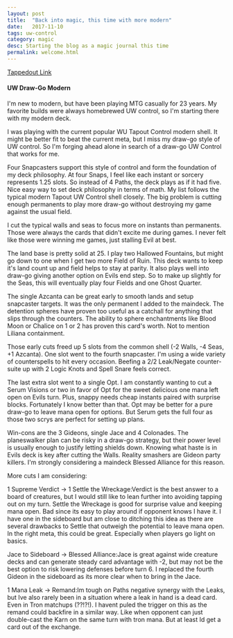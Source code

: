 ```yaml
---
layout: post
title:  "Back into magic, this time with more modern"
date:   2017-11-10
tags: uw-control
category: magic
desc: Starting the blog as a magic journal this time
permalink: welcome.html
---
```


<a href="http://tappedout.net/mtg-decks/uw-draw-go-control-4/?cat=type" target="_blank">Tappedout Link</a>

#### UW Draw-Go Modern

I'm new to modern, but have been playing MTG casually for 23 years. My favorite builds were always homebrewed UW control, so I'm starting there with my modern deck.

I was playing with the current popular WU Tapout Control modern shell. It might be better fit to beat the current meta, but I miss my draw-go style of UW control. So I'm forging ahead alone in search of a draw-go UW Control that works for me.

Four Snapcasters support this style of control and form the foundation of my deck philosophy. At four Snaps, I feel like each instant or sorcery represents 1.25 slots. So instead of 4 Paths, the deck plays as if it had five. Nice easy way to set deck philosophy in terms of math. My list follows the typical modern Tapout UW Control shell closely. The big problem is cutting enough permanents to play more draw-go without destroying my game against the usual field.

I cut the typical walls and seas to focus more on instants than permanents. Those were always the cards that didn't excite me during games. I never felt like those were winning me games, just stalling Evil at best.

The land base is pretty solid at 25. I play two Hallowed Fountains, but might go down to one when I get two more Field of Ruin. This deck wants to keep it's land count up and field helps to stay at parity. It also plays well into draw-go giving another option on Evils end step. So to make up slightly for the Seas, this will eventually play four Fields and one Ghost Quarter.

The single Azcanta can be great early to smooth lands and setup snapcaster targets. It was the only permanent I added to the maindeck. The detention spheres have proven too useful as a catchall for anything that slips through the counters. The ability to sphere enchantments like Blood Moon or Chalice on 1 or 2 has proven this card's worth. Not to mention Liliana containment.

Those early cuts freed up 5 slots from the common shell (-2 Walls, -4 Seas, +1 Azcanta). One slot went to the fourth snapcaster. I'm using a wide variety of counterspells to hit every occasion. Beefing a 2/2 Leak/Negate counter-suite up with 2 Logic Knots and Spell Snare feels correct.

The last extra slot went to a single Opt. I am constantly wanting to cut a Serum Visions or two in favor of Opt for the sweet delicious one mana left open on Evils turn. Plus, snappy needs cheap instants paired with surprise blocks. Fortunately I know better than that. Opt may be better for a pure draw-go to leave mana open for options. But Serum gets the full four as those two scrys are perfect for setting up plans.

Win-cons are the 3 Gideons, single Jace and 4 Colonades. The planeswalker plan can be risky in a draw-go strategy, but their power level is usually enough to justify letting shields down. Knowing what haste is in Evils deck is key after cutting the Walls. Reality smashers are Gideon party killers. I'm strongly considering a maindeck Blessed Alliance for this reason.

More cuts I am considering:

1 Supreme Verdict -> 1 Settle the Wreckage:Verdict is the best answer to a board of creatures, but I would still like to lean further into avoiding tapping out on my turn. Settle the Wreckage is good for surprise value and keeping mana open. Bad since its easy to play around if opponent knows I have it. I have one in the sideboard but am close to ditching this idea as there are several drawbacks to Settle that outweigh the potential to leave mana open. In the right meta, this could be great. Especially when players go light on basics.

Jace to Sideboard -> Blessed Alliance:Jace is great against wide creature decks and can generate steady card advantage with -2, but may not be the best option to risk lowering defenses before turn 6. I replaced the fourth Gideon in the sideboard as its more clear when to bring in the Jace.

1 Mana Leak -> Remand:Im tough on Paths negative synergy with the Leaks, but Ive also rarely been in a situation where a leak in hand is a dead card. Even in Tron matchups (??!?!). I havent puled the trigger on this as the remand could backfire in a similar way. Like when opponent can just double-cast the Karn on the same turn with tron mana. But at least Id get a card out of the exchange.
